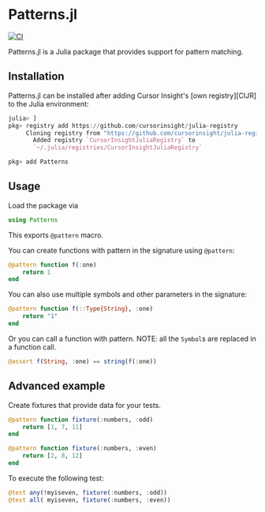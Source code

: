 # Patterns.jl

[![CI](https://github.com/cursorinsight/Patterns.jl/actions/workflows/CI.yml/badge.svg)](https://github.com/cursorinsight/Patterns.jl/actions/workflows/CI.yml)

Patterns.jl is a Julia package that provides support for pattern matching.

## Installation

Patterns.jl can be installed after adding Cursor Insight's [own registry][CIJR]
to the Julia environment:

```julia
julia> ]
pkg> registry add https://github.com/cursorinsight/julia-registry
     Cloning registry from "https://github.com/cursorinsight/julia-registry"
       Added registry `CursorInsightJuliaRegistry` to
       `~/.julia/registries/CursorInsightJuliaRegistry`

pkg> add Patterns
```

## Usage

Load the package via

```julia
using Patterns
```

This exports `@pattern` macro.

You can create functions with pattern in the signature using `@pattern`:

```julia
@pattern function f(:one)
    return 1
end
```

You can also use multiple symbols and other parameters in the signature:

```julia
@pattern function f(::Type{String}, :one)
    return "1"
end
```

Or you can call a function with pattern. NOTE: all the `Symbol`s are replaced
in a function call.

```julia
@assert f(String, :one) == string(f(:one))
```

## Advanced example

Create fixtures that provide data for your tests.

```julia
@pattern function fixture(:numbers, :odd)
    return [1, 7, 11]
end

@pattern function fixture(:numbers, :even)
    return [2, 8, 12]
end
```

To execute the following test:

```julia
@test any(!myiseven, fixture(:numbers, :odd))
@test all( myiseven, fixture(:numbers, :even))
```
